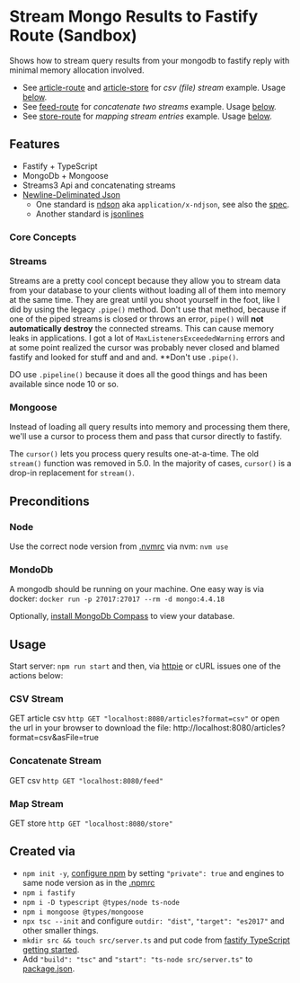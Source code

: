 # Stream Mongo Results to Fastify Route (Sandbox)

Shows how to stream query results from your mongodb to fastify reply with minimal memory allocation involved. 

* See [article-route](src/articles/article-route.ts) and [article-store](src/articles/article-store.ts) for _csv (file) stream_ example. Usage [below](#csv-stream).
* See [feed-route](src/feed/feed-route.ts) for _concatenate two streams_ example. Usage [below](#concatenate-stream).
* See [store-route](src/store/store-route.ts) for _mapping stream entries_ example. Usage [below](#map-stream).

## Features

* Fastify + TypeScript
* MongoDb + Mongoose
* Streams3 Api and concatenating streams
* [Newline-Deliminated Json](https://en.wikipedia.org/wiki/JSON_streaming#Newline-Delimited_JSON)
  * One standard is [ndson](http://ndjson.org/) aka `application/x-ndjson`, see also the [spec](https://github.com/ndjson/ndjson-spec).
  * Another standard is [jsonlines](https://jsonlines.org/)

### Core Concepts

### Streams

Streams are a pretty cool concept because they allow you to stream data from your database to your clients without loading all of them into memory at the same time. 
They are great until you shoot yourself in the foot, like I did by using the legacy `.pipe()` method. 
Don't use that method, because if one of the piped streams is closed or throws an error, `pipe()` will **not automatically destroy** the connected streams. 
This can cause memory leaks in applications.
I got a lot of `MaxListenersExceededWarning` errors and at some point realized the cursor was probably never closed and blamed fastify and looked for stuff and and and.
**Don't use `.pipe()`.

DO use `.pipeline()` because it does all the good things and has been available since node 10 or so.

### Mongoose

Instead of loading all query results into memory and processing them there, we'll use a cursor to process them and pass that cursor directly to fastify.

The `cursor()` lets you process query results one-at-a-time. The old `stream()` function was removed in 5.0. In the majority of cases, `cursor()` is a drop-in replacement for `stream()`. 

## Preconditions

### Node

Use the correct node version from [.nvmrc](.nvmrc) via nvm: `nvm use`

### MondoDb

A mongodb should be running on your machine.
One easy way is via docker: `docker run -p 27017:27017 --rm -d mongo:4.4.18`

Optionally, [install MongoDb Compass](https://www.mongodb.com/try/download/compass) to view your database.

## Usage

Start server: `npm run start` and then, via [httpie](https://httpie.io/) or cURL issues one of the actions below:

### CSV Stream

GET article csv `http GET "localhost:8080/articles?format=csv"` or open the url in your browser to download the file: http://localhost:8080/articles?format=csv&asFile=true

### Concatenate Stream

GET csv `http GET "localhost:8080/feed"`

### Map Stream

GET store `http GET "localhost:8080/store"`

## Created via

* `npm init -y`, [configure npm](https://docs.npmjs.com/cli/v9/configuring-npm/package-json#private) by setting `"private": true` and engines to same node version as in the [.npmrc](.npmrc)
* `npm i fastify`
* `npm i -D typescript @types/node ts-node`
* `npm i mongoose @types/mongoose`
* `npx tsc --init` and configure `outdir: "dist"`, `"target": "es2017"` and other smaller things.
* `mkdir src && touch src/server.ts` and put code from [fastify TypeScript getting started](https://www.fastify.io/docs/latest/Reference/TypeScript/#getting-started).
* Add `"build": "tsc"` and `"start": "ts-node src/server.ts"` to [package.json](package.json).
